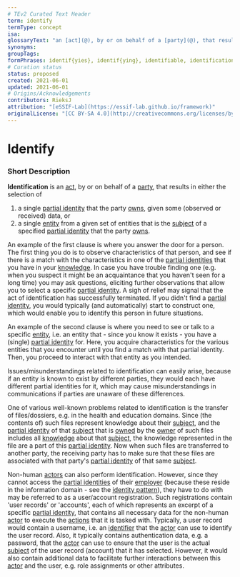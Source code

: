 ```yaml
---
# TEv2 Curated Text Header
term: identify
termType: concept
isa:
glossaryText: "an [act](@), by or on behalf of a [party](@), that results in the selection of either\n- a single [partial identity](@) that the party [owns](@), given some (observed or received) data, or\n- a single [entity](@) from a given set of entities that is the [subject](@) of a specified [partial identity](@) that the party [owns](@)."
synonyms:
groupTags:
formPhrases: identif{yies}, identif{ying}, identifiable, identification identification
# Curation status
status: proposed
created: 2021-06-01
updated: 2021-06-01
# Origins/Acknowledgements
contributors: RieksJ
attribution: "[eSSIF-Lab](https://essif-lab.github.io/framework)"
originalLicense: "[CC BY-SA 4.0](http://creativecommons.org/licenses/by-sa/4.0/?ref=chooser-v1)"
---
```


# Identify

### Short Description
**Identification** is an [act](@), by or on behalf of a [party](@), that results in either the selection of
1. a single [partial identity](@) that the party [owns](@), given some (observed or received) data, or
2. a single [entity](@) from a given set of entities that is the [subject](@) of a specified [partial identity](@) that the party [owns](@).

An example of the first clause is where you answer the door for a person. The first thing you do is to observe characteristics of that person, and see if there is a match with the characteristics in one of the [partial identities](@) that you have in your [knowledge](@). In case you have trouble finding one (e.g. when you suspect it might be an acquaintance that you haven't seen for a long time) you may ask questions, eliciting further observations that allow you to select a specific [partial identity](@). A sigh of relief may signal that the act of identification has successfully terminated. If you didn't find a [partial identity](@), you would typically (and automatically) start to construct one, which would enable you to identify this person in future situations.

An example of the second clause is where you need to see or talk to a specific [entity](@), i.e. an entity that - since you know it exists - you have a (single) [partial identity](@) for. Here, you acquire characteristics for the various entities that you encounter until you find a match with that partial identity. Then, you proceed to interact with that entity as you intended.

Issues/misunderstandings related to identification can easily arise, because if an entity is known to exist by different parties, they would each have different partial identities for it, which may cause misunderstandings in communications if parties are unaware of these differences.

One of various well-known problems related to identification is the transfer of files/dossiers, e.g. in the health and education domains. Since (the contents of) such files represent knowledge about their [subject](@), and the [partial identity](@) of that [subject](@) that is [owned](@) by the [owner](@) of such files includes all [knowledge](@) about that [subject](@), the knowledge represented in the file are a part of this [partial identity](@). Now when such files are transferred to another party, the receiving party has to make sure that these files are associated with that party's [partial identity](@) of that same [subject](@).

Non-human [actors](@) can also perform identification. However, since they cannot access the [partial identities](@) of their [employer](@) (because these reside in the information domain - see the [identity pattern](@)), they have to do with may be referred to as a user/account registration. Such registrations contain 'user records' or 'accounts', each of which represents an excerpt of a specific [partial identity](@), that contains all necessary data for the non-human [actor](@) to execute the [actions](@) that it is tasked with. Typically, a user record would contain a username, i.e. an [identifier](@) that the [actor](@) can use to identify the user record. Also, it typically contains authentication data, e.g. a password, that the [actor](@) can use to ensure that the user is the actual [subject](@) of the user record (account) that it has selected. However, it would also contain additional data to facilitate further interactions between this [actor](@) and the user, e.g. role assignments or other attributes.

